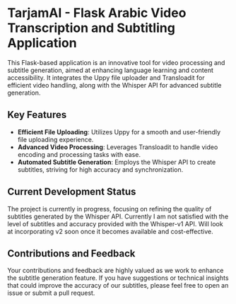 # TarjamAI - Flask Arabic Video Transcription and Subtitling Application

This Flask-based application is an innovative tool for video processing and subtitle generation, aimed at enhancing language learning and content accessibility. It integrates the Uppy file uploader and Transloadit for efficient video handling, along with the Whisper API for advanced subtitle generation.

## Key Features
- **Efficient File Uploading**: Utilizes Uppy for a smooth and user-friendly file uploading experience.
- **Advanced Video Processing**: Leverages Transloadit to handle video encoding and processing tasks with ease.
- **Automated Subtitle Generation**: Employs the Whisper API to create subtitles, striving for high accuracy and synchronization.

## Current Development Status
The project is currently in progress, focusing on refining the quality of subtitles generated by the Whisper API. Currently I am not satisfied with the level of subtitles and accuracy provided with the Whisper-v1 API. Will look at incorporating v2 soon once it becomes available and cost-effective. 

## Contributions and Feedback
Your contributions and feedback are highly valued as we work to enhance the subtitle generation feature. If you have suggestions or technical insights that could improve the accuracy of our subtitles, please feel free to open an issue or submit a pull request.
